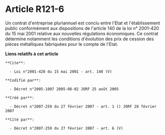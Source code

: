 # Article R121-6

Un contrat d'entreprise pluriannuel est conclu entre l'Etat et l'établissement public conformément aux dispositions de
l'article 140 de la loi n° 2001-420 du 15 mai 2001 relative aux nouvelles régulations économiques. Ce contrat détermine
notamment les conditions d'évolution des prix de cession des pièces métalliques fabriquées pour le compte de l'Etat.

**Liens relatifs à cet article**

	**Cite**:

	  - Loi n°2001-420 du 15 mai 2001 - art. 140 (V)

	**Codifié par**:

	  - Décret n°2005-1007 2005-08-02 JORF 25 août 2005

	**Créé par**:

	  - Décret n°2007-259 du 27 février 2007 - art. 1 () JORF 28 février 2007

	**Cité par**:

	  - Décret n°2007-259 du 27 février 2007 - art. 6 (V)
